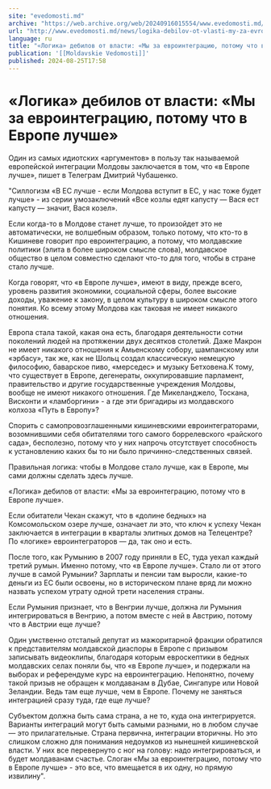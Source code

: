 ```yaml
---
site: "evedomosti.md"
archive: "https://web.archive.org/web/20240916015554/www.evedomosti.md/news/logika-debilov-ot-vlasti-my-za-evrointegraciyu-potomu-chto-v"
url: "http://www.evedomosti.md/news/logika-debilov-ot-vlasti-my-za-evrointegraciyu-potomu-chto-v"
language: ru
title: "«Логика» дебилов от власти: «Мы за евроинтеграцию, потому что в Европе лучше»"
publication: '[[Moldavskie Vedomosti]]'
published: 2024-08-25T17:58
---
```


# «Логика» дебилов от власти: «Мы за евроинтеграцию, потому что в Европе лучше»

Один из самых идиотских «аргументов» в пользу так называемой европейской интеграции Молдовы заключается в том, что «в Европе лучше», пишет в Телеграм Дмитрий Чубашенко.

"Силлогизм «В ЕС лучше - если Молдова вступит в ЕС, у нас тоже будет лучше» - из серии умозаключений «Все козлы едят капусту — Вася ест капусту — значит, Вася козел».

Если когда-то в Молдове станет лучше, то произойдет это не автоматически, не волшебным образом, только потому, что кто-то в Кишиневе говорит про евроинтеграцию, а потому, что молдавские политики (элита в более широком смысле слова), молдавское общество в целом совместно сделают что-то для того, чтобы в стране стало лучше.

Когда говорят, что «в Европе лучше», имеют в виду, прежде всего, уровень развития экономики, социальной сферы, более высокие доходы, уважение к закону, в целом культуру в широком смысле этого понятия. Ко всему этому Молдова как таковая не имеет никакого отношения.

Европа стала такой, какая она есть, благодаря деятельности сотни поколений людей на протяжении двух десятков столетий. Даже Макрон не имеет никакого отношения к Амьенскому собору, шампанскому или «эрбасу», так же, как не Шольц создал классическую немецкую философию, баварское пиво, «мерседес» и музыку Бетховена.К тому, что существует в Европе, дегенераты, оккупировавшие парламент, правительство и другие государственные учреждения Молдовы, вообще не имеют никакого отношения. Где Микеланджело, Тоскана, Висконти и «ламборгини» - а где эти бригадиры из молдавского колхоза «Путь в Европу»?

Спорить с самопровозглашенными кишиневскими евроинтеграторами, возомнившими себя обитателями того самого боррелевского «райского сада», бесполезно, потому что у них напрочь отсутствует способность к установлению каких бы то ни было причинно-следственных связей.

Правильная логика: чтобы в Молдове стало лучше, как в Европе, мы сами должны сделать здесь лучше.

«Логика» дебилов от власти: «Мы за евроинтеграцию, потому что в Европе лучше».

Если обитатели Чекан скажут, что в «долине бедных» на Комсомольском озере лучше, означает ли это, что ключ к успеху Чекан заключается в интеграции в кварталы элитных домов на Телецентре? По «логике» евроинтеграторов — да, так оно и есть.

После того, как Румынию в 2007 году приняли в ЕС, туда уехал каждый третий румын. Именно потому, что «в Европе лучше». Стало ли от этого лучше в самой Румынии? Зарплаты и пенсии там выросли, какие-то деньги из ЕС были освоены, но в историческом плане вряд ли можно назвать успехом утрату одной трети населения страны.

Если Румыния признает, что в Венгрии лучше, должна ли Румыния интегрироваться в Венгрию, а потом вместе с ней в Австрию, потому что в Австрии еще лучше?

Один умственно отсталый депутат из мажоритарной фракции обратился к представителям молдавской диаспоры в Европе с призывом записывать видеоклипы, благодаря которым евроскептики в бедных молдавских селах поняли бы, что «в Европе лучше», и подержали на выборах и референдуме курс на евроинтеграцию. Непонятно, почему такой призыв не обращен к молдаванам в Дубае, Сингапуре или Новой Зеландии. Ведь там еще лучше, чем в Европе. Почему не заняться интеграцией сразу туда, где еще лучше?

Субъектом должна быть сама страна, а не то, куда она интегрируется. Варианты интеграций могут быть самыми разными, но в любом случае — это прилагательные. Страна первична, интеграции вторичны. Но это слишком сложно для понимания недоумков из нынешней кишиневской власти. У них все перевернуто с ног на голову: надо интегрироваться, и будет молдаванам счастье. Слоган «Мы за евроинтеграцию, потому что в Европе лучше» - это все, что вмещается в их одну, но прямую извилину".